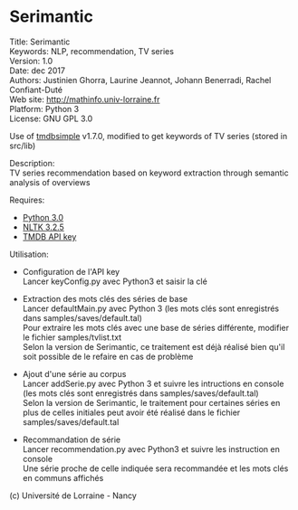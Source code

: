 # Serimantic #

Title: Serimantic  
Keywords: NLP, recommendation, TV series  
Version: 1.0  
Date: dec 2017  
Authors: Justinien Ghorra, Laurine Jeannot, Johann Benerradi, Rachel Confiant-Duté  
Web site: <http://mathinfo.univ-lorraine.fr>  
Platform: Python 3  
License: GNU GPL 3.0  

Use of [tmdbsimple](https://github.com/celiao/tmdbsimple) v1.7.0, modified to get keywords of TV series (stored in src/lib)


Description:  
TV series recommendation based on keyword extraction through semantic analysis of overviews  


Requires:  
  - [Python 3.0](https://www.python.org/download/releases/3.0/)  
  - [NLTK 3.2.5](http://www.nltk.org)  
  - [TMDB API key](https://www.themoviedb.org/documentation/api)  


Utilisation:  
  - Configuration de l'API key  
Lancer keyConfig.py avec Python3 et saisir la clé  

  - Extraction des mots clés des séries de base  
Lancer defaultMain.py avec Python 3 (les mots clés sont enregistrés dans samples/saves/default.tal)  
Pour extraire les mots clés avec une base de séries différente, modifier le fichier samples/tvlist.txt  
Selon la version de Serimantic, ce traitement est déjà réalisé bien qu'il soit possible de le refaire en cas de problème  

  - Ajout d'une série au corpus  
Lancer addSerie.py avec Python 3 et suivre les intructions en console (les mots clés sont enregistrés dans samples/saves/default.tal)  
Selon la version de Serimantic, le traitement pour certaines séries en plus de celles initiales peut avoir été réalisé dans le fichier samples/saves/default.tal  

  - Recommandation de série  
Lancer recommendation.py avec Python3 et suivre les instruction en console  
Une série proche de celle indiquée sera recommandée et les mots clés en communs affichés  


(c) Université de Lorraine - Nancy
